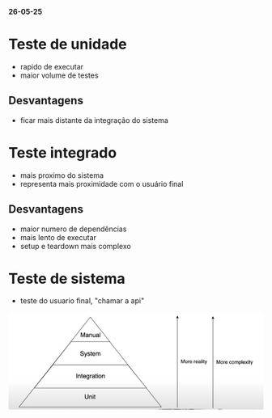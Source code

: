 **26-05-25**


# Teste de unidade

- rapido de executar
- maior volume de testes

## Desvantagens

- ficar mais distante da integração do sistema

# Teste integrado

- mais proximo do sistema
- representa mais proximidade com o usuário final


## Desvantagens
- maior numero de dependências
- mais lento de executar
- setup e teardown mais complexo


# Teste de sistema

- teste do usuario final, "chamar a api"


![alt text](image-1.png)
